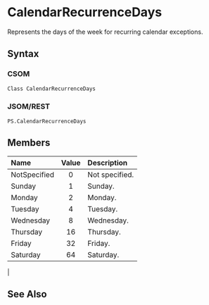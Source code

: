 [comment]: # (Name:CalendarRecurrenceDays)
[comment]: # (Type:Enum)
[comment]: # (Status:Incomplete)
[comment]: # (GeneratedDate:2016-12-13 18:12:21Z)

# CalendarRecurrenceDays

Represents the days of the week for recurring calendar exceptions.



## Syntax

### CSOM

```C#
Class CalendarRecurrenceDays 
```
### JSOM/REST

```
PS.CalendarRecurrenceDays
```


## Members



|**Name**|**Value**|**Description**|
|:------ |:----: |:----- |
|NotSpecified|0| Not specified.|
|Sunday|1| Sunday.|
|Monday|2| Monday.|
|Tuesday|4| Tuesday.|
|Wednesday|8| Wednesday.|
|Thursday|16| Thursday.|
|Friday|32| Friday.|
|Saturday|64| Saturday.
|




## See Also
